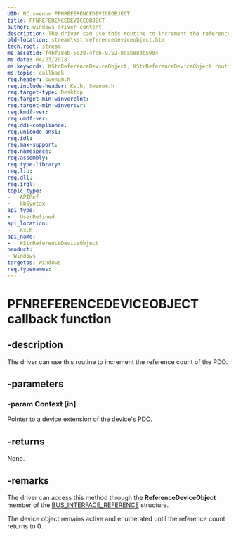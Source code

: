 ```yaml
---
UID: NC:swenum.PFNREFERENCEDEVICEOBJECT
title: PFNREFERENCEDEVICEOBJECT
author: windows-driver-content
description: The driver can use this routine to increment the reference count of the PDO.
old-location: stream\kstrreferencedeviceobject.htm
tech.root: stream
ms.assetid: f4bf38eb-5028-4fcb-9752-8dab88db5904
ms.date: 04/23/2018
ms.keywords: KStrReferenceDeviceObject, KStrReferenceDeviceObject routine [Streaming Media Devices], PFNREFERENCEDEVICEOBJECT, ks/KStrReferenceDeviceObject, ksfunc_721dd90e-6810-4f02-8454-dbacc872f90f.xml, stream.kstrreferencedeviceobject
ms.topic: callback
req.header: swenum.h
req.include-header: Ks.h, Swenum.h
req.target-type: Desktop
req.target-min-winverclnt: 
req.target-min-winversvr: 
req.kmdf-ver: 
req.umdf-ver: 
req.ddi-compliance: 
req.unicode-ansi: 
req.idl: 
req.max-support: 
req.namespace: 
req.assembly: 
req.type-library: 
req.lib: 
req.dll: 
req.irql: 
topic_type:
-	APIRef
-	kbSyntax
api_type:
-	UserDefined
api_location:
-	ks.h
api_name:
-	KStrReferenceDeviceObject
product:
- Windows
targetos: Windows
req.typenames: 
---
```


# PFNREFERENCEDEVICEOBJECT callback function


## -description


The driver can use this routine to increment the reference count of the PDO.


## -parameters




### -param Context [in]

Pointer to a device extension of the device's PDO.


## -returns



None.




## -remarks



The driver can access this method through the <b>ReferenceDeviceObject</b> member of the <a href="https://msdn.microsoft.com/library/windows/hardware/ff557584">BUS_INTERFACE_REFERENCE</a> structure.

The device object remains active and enumerated until the reference count returns to 0.



